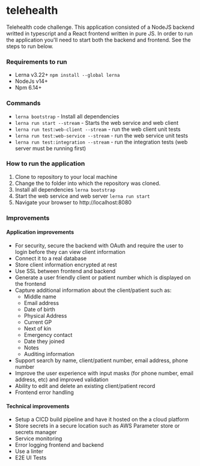 # telehealth
Telehealth code challenge.  This application consisted of a NodeJS backend writted in typescript and a React frontend written in pure JS.  In order to run the application you'll need to start both the backend and frontend.  See the steps to run below.

### Requirements to run
* Lerna v3.22+ `npm install --global lerna`
* NodeJs v14+
* Npm 6.14+

### Commands
* `lerna bootstrap` - Install all dependencies
* `lerna run start --stream` - Starts the web service and web client
* `lerna run test:web-client --stream` - run the web client unit tests
* `lerna run test:web-service --stream` - run the web service unit tests
* `lerna run test:integration --stream` - run the integration tests (web server must be running first)

### How to run the application
1. Clone to repository to your local machine
2. Change the to folder into which the repository was cloned.
3. Install all dependencies `lerna bootstrap`
4. Start the web service and web server `lerna run start`
5. Navigate your browser to http://localhost:8080

### Improvements
#### Application improvements
* For security, secure the backend with OAuth and require the user to login before they can view client information
* Connect it to a real database
* Store client information encrypted at rest
* Use SSL between frontend and backend
* Generate a user friendly client or patient number which is displayed on the frontend
* Capture additional information about the client/patient such as:
  - Middle name
  - Email address
  - Date of birth
  - Physical Address
  - Current GP
  - Next of kin
  - Emergency contact
  - Date they joined
  - Notes
  - Auditing information
* Support search by name, client/patient number, email address, phone number 
* Improve the user experience with input masks (for phone number, email address, etc) and improved validation
* Ability to edit and delete an existing client/patient record
* Frontend error handling

#### Technical improvements
* Setup a CICD build pipeline and have it hosted on the a cloud platform
* Store secrets in a secure location such as AWS Parameter store or secrets manager
* Service monitoring
* Error logging frontend and backend
* Use a linter
* E2E UI Tests
